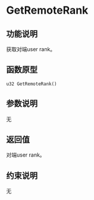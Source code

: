 # GetRemoteRank<a name="ZH-CN_TOPIC_0000001994467496"></a>

## 功能说明<a name="zh-cn_topic_0000001929299966_section8034mcpsimp"></a>

获取对端user rank。

## 函数原型<a name="zh-cn_topic_0000001929299966_section8031mcpsimp"></a>

```
u32 GetRemoteRank()
```

## 参数说明<a name="zh-cn_topic_0000001929299966_section8037mcpsimp"></a>

无

## 返回值<a name="zh-cn_topic_0000001929299966_section8039mcpsimp"></a>

对端user rank。

## 约束说明<a name="zh-cn_topic_0000001929299966_section8042mcpsimp"></a>

无

